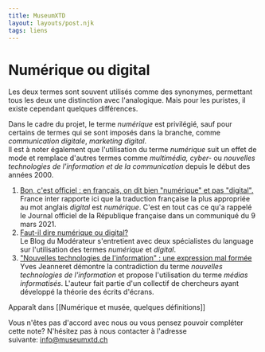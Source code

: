 ```yaml
---
title: MuseumXTD
layout: layouts/post.njk
tags: liens
---
```

# Numérique ou digital 
Les deux termes sont souvent utilisés comme des synonymes, permettant tous les deux une distinction avec l'analogique. Mais pour les puristes, il existe cependant quelques différences. 

Dans le cadre du projet, le terme *numérique* est privilégié, sauf pour certains de termes qui se sont imposés dans la branche, comme *communication digitale*, *marketing digital*.   
Il est à noter également que l'utilisation du terme *numérique* suit un effet de mode et remplace d'autres termes comme *multimédia, cyber-* ou *nouvelles technologies de l'information et de la communication* depuis le début des années 2000. 


1. [Bon, c'est officiel : en français, on dit bien "numérique" et pas "digital".](https://www.radiofrance.fr/franceinter/bon-c-est-officiel-en-francais-on-dit-bien-numerique-et-pas-digital-4089609)
   France inter rapporte ici que la traduction française la plus appropriée au mot anglais *digital* est *numérique*. C'est en tout cas ce qu'a rappelé le Journal officiel de la République française dans un communiqué du 9 mars 2021. 
2. [Faut-il dire numérique ou digital?](https://www.blogdumoderateur.com/numerique-ou-digital/)   
   Le Blog du Modérateur s'entretient avec deux spécialistes du language sur l'utilisation des termes *numérique* et *digital*.  
3. ["Nouvelles technologies de l'information" : une expression mal formée](https://books.openedition.org/septentrion/13904)
   Yves Jeanneret démontre la contradiction du terme *nouvelles technologies de l'information* et propose l'utilisation du terme *médias informatisés*. L'auteur fait partie d'un collectif de chercheurs ayant développé la théorie des écrits d'écrans. 



Apparaît dans [[Numérique et musée, quelques définitions]]

Vous n'êtes pas d'accord avec nous ou vous pensez pouvoir compléter cette note? N'hésitez pas à nous contacter à l'adresse suivante: [info@museumxtd.ch](mailto:info@museumxtd.ch)